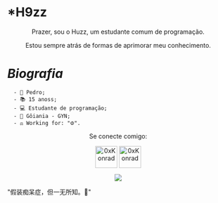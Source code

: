 #                                                                    *H9zz

<p align="center"> Prazer, sou o Huzz, um estudante comum de programação.
</p>

<p align="center"> Estou sempre atrás de formas de aprimorar meu conhecimento.
  

#                                                                    *Biografia*

      - 🍙 Pedro;                          
      - 📚 15 anoss;
      - 💻 Estudante de programação;
      - 🧪 Gôiania - GYN;
      - ⚖️ Working for: "ᱰ".
<p align="center"> Se conecte comigo:
</p>

<p align="center">
<a href="https://twitter.com/0xKonradRose" target="blank"><img align="center" src="https://media.discordapp.net/attachments/768926761844211753/792033471149244436/desconhecido.png?width=342&height=342" alt="0xKonrad" height="50" width="50" /></a>
<a href="https://instagram.com/m.s.swindler" target="blank"><img align="center" src="https://media.discordapp.net/attachments/768926761844211753/792033941666004992/desconhecido.png?width=225&height=225" alt="0xKonrad" height="50" width="50"</a>
</a>     
</p>

<p align="center"><img src="https://media.discordapp.net/attachments/792808275305168897/793949502175969320/huzz3.png?width=960&height=320" /></a>

"假装痴呆症，但一无所知。🖤" 
<p align="center">
